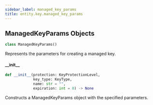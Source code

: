 ```yaml
---
sidebar_label: managed_key_params
title: entity.key.managed_key_params
---
```


## ManagedKeyParams Objects

```python
class ManagedKeyParams()
```

Represents the parameters for creating a managed key.

#### \_\_init\_\_

```python
def __init__(protection: KeyProtectionLevel,
             key_type: KeyType,
             name: str = "",
             expiration: int = 0) -> None
```

Constructs a ManagedKeyParams object with the specified parameters.


